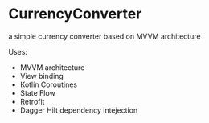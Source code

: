 
# CurrencyConverter
a simple currency converter based on MVVM architecture

Uses:
- MVVM architecture
- View binding
- Kotlin Coroutines
- State Flow
- Retrofit
- Dagger Hilt dependency intejection
